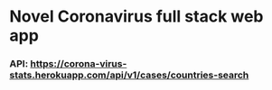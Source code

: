 # Novel Coronavirus full stack web app

### API: https://corona-virus-stats.herokuapp.com/api/v1/cases/countries-search 
